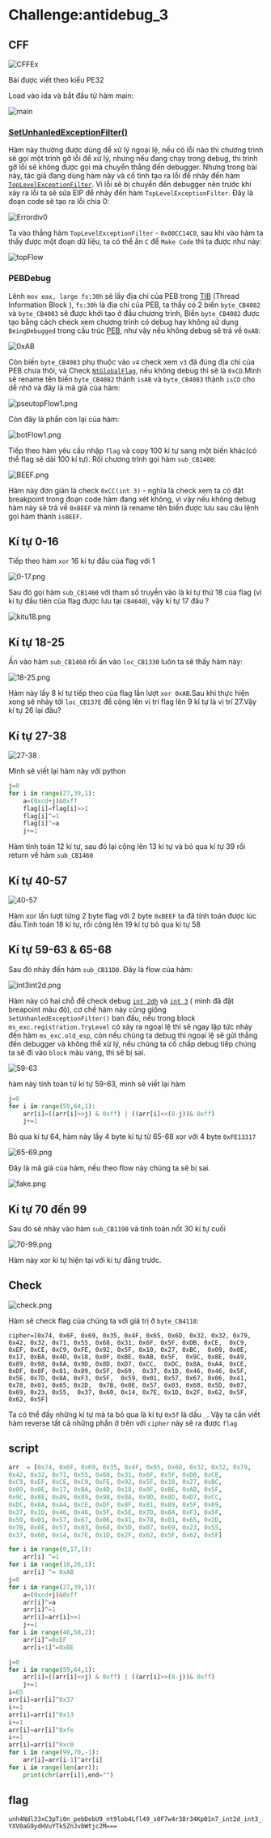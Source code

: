 # Challenge:antidebug_3

## CFF

![CFFEx](./img/CFF.png)

Bài được viết theo kiểu PE32

Load vào ida và bắt đầu từ hàm main:

![main](./img/main.png)

### [SetUnhanledExceptionFilter()](https://learn.microsoft.com/en-us/windows/win32/api/errhandlingapi/nf-errhandlingapi-setunhandledexceptionfilter)

Hàm này thường được dùng để xử lý ngoại lệ, nếu có lỗi nào thì chương trình sẽ gọi một trình gỡ lỗi để xử lý, nhưng nếu đang chạy trong debug, thì trình gỡ lỗi sẽ không được gọi mà chuyển thẳng đến debugger. Nhưng trong bài này, tác giả đang dùng hàm này và cố tình tạo ra lỗi để nhảy đến hàm [`TopLevelExceptionFilter`](https://anti-debug.checkpoint.com/techniques/exceptions.html#unhandledexceptionfilter). Vì lỗi sẽ bị chuyển đến debugger nên trước khi xảy ra lỗi ta sẽ sửa EIP để nhảy đến hàm `TopLevelExceptionFilter`. Đây là đoạn code sẽ tạo ra lỗi chia 0:

![Errordiv0](./img/Error.png)

Ta vào thẳng hàm `TopLevelExceptionFilter` - `0x00CC14C0`, sau khi vào hàm ta thấy được một đoạn dữ liệu, ta có thể ấn `C` để `Make Code` thì ta được như này: 

![topFlow](./img/topFlow1.png)

### PEBDebug

Lênh `mov eax, large fs:30h` sẽ lấy địa chỉ của PEB trong [TIB](https://en.wikipedia.org/wiki/Win32_Thread_Information_Block) (Thread Information Block ),  `fs:30h` là địa chỉ của PEB, ta thấy có 2 biến `byte_CB4082` và `byte_CB4083` sẽ được khởi tạo ở đầu chương trình, Biến `byte_CB4082` được tạo bằng cách check xem chương trình có debug hay không sử dụng `BeingDebugged` trong cấu trúc [PEB](https://processhacker.sourceforge.io/doc/ntpebteb_8h_source.html), như vậy nếu không debug sẽ trả về `0xAB`: 

![0xAB](./img/0xAB.png)

Còn biến `byte_CB4083` phụ thuộc vào `v4` check xem `v3` đã đúng địa chỉ của PEB chưa thôi, và Check [`NtGlobalFlag`](https://anti-debug.checkpoint.com/techniques/debug-flags.html#manual-checks-ntglobalflag), nếu không debug thì sẽ là `0xCD`.Mình sẽ rename tên biến `byte_CB4082` thành `isAB` và `byte_CB4083` thành `isCD` cho dễ nhớ và đây là mã giả của hàm: 

![pseutopFlow1.png](./img/pseutopFlow1.png)

Còn đây là phần còn lại của hàm:

![botFlow1.png](./img/botFlow1.png)

Tiếp theo hàm yêu cầu nhập `flag` và copy 100 kí tự sang một biến khác(có thể flag sẽ dài 100 kí tự). Rồi chương trình gọi hàm `sub_CB1400`:

![BEEF.png](./img/BEEF.png)

Hàm này đơn giản là check `0xCC(int 3)` - nghĩa là check xem ta có đặt breakpoint trong đoạn code hàm đang xét không, vì vậy nếu không debug hàm này sẽ trả về `0xBEEF` và mình là rename tên biến được lưu sau câu lệnh gọi hàm thành `isBEEF`. 

## Kí tự 0-16
Tiếp theo hàm `xor` 16 kí tự đầu cùa flag với 1

![0-17.png](./img/0-17.png)

Sau đó gọi hàm `sub_CB1460` với tham số truyền vào là kí tự thứ 18 của flag (vì kí tự đầu tiên của flag được lưu tại `CB4640`), vậy kí tự 17 đâu ?  

![kitu18.png](./img/kitu18.png)

## Kí tự 18-25

Ấn vào hàm `sub_CB1460` rồi ấn vào `loc_CB1330` luôn ta sẽ thấy hàm này: 

![18-25.png](./img/18-25.png)

Hàm này lấy 8 kí tự tiếp theo của flag lần lượt `xor 0xAB`.Sau khi thực hiện xong sẽ nhảy tới `loc_CB137E` để cộng lên vị trí flag lên 9 kí tự là vị trí 27.Vậy kí tự 26 lại đâu? 

## Kí tự 27-38


![27-38](./img/27-38.png)

Mình sẽ viết lại hàm này với python
``` python
j=0
for i in range(27,39,1):
    a=(0xcd+j)&0xff
    flag[i]=flag[i]>>1
    flag[i]^=1
    flag[i]^=a  
    j+=1
```
Hàm tính toán 12 kí tự, sau đó lại cộng lên 13 kí tự và bỏ qua kí tự 39 rồi return về hàm `sub_CB1460`

## Kí tự 40-57

![40-57](./img/40-57.png)

Hàm xor lần lượt từng 2 byte flag với 2 byte `0xBEEF` ta đã tính toán được lúc đầu.Tính toán 18 kí tự, rồi cộng lên 19 kí tự bỏ qua kí tự 58

## Kí tự 59-63 & 65-68

Sau đó nhảy đến hàm `sub_CB11D0`. Đây là flow của hàm: 

![int3int2d.png](./img/int3int2d.png)

Hàm này có hai chỗ để check debug [`int 2dh`](https://anti-debug.checkpoint.com/techniques/assembly.html#int2d) và [`int 3`](https://anti-debug.checkpoint.com/techniques/assembly.html#int3) ( mình đã đặt breapoint màu đỏ), cơ chế hàm này cũng giống `SetUnhanledExceptionFilter()` ban đầu, nếu trong block `ms_exc.registration.TryLevel` có xảy ra ngoại lệ thì sẽ ngay lập tức nhảy đến hàm `ms_exc.old_esp`, còn nếu chúng ta debug thì ngoại lệ sẽ gửi thẳng đến debugger và không thể xử lý, nếu chúng ta cố chấp debug tiếp chúng ta sẽ đi vào `block` màu vàng, thì sẽ bị sai. 

![59-63](./img/59-63.png)

hàm này tính toán từ kí tự 59-63, mình sẽ viết lại hàm 
```python
j=0
for i in range(59,64,1):
    arr[i]=((arr[i]>>j) & 0xff) | ((arr[i]<<(8-j))& 0xff)
    j+=1
```
Bỏ qua kí tự 64, hàm này lấy 4 byte kí tự từ 65-68 xor với 4 byte `0xFE13317`

![65-69.png](./img/65-69.png)


Đây là mã giả của hàm, nếu theo flow này chúng ta sẽ bị sai.

![fake.png](./img/fake.png)

## Kí tự 70 đến 99

Sau đó sẽ nhảy vào hàm `sub_CB1190` và tính toán nốt 30 kí tự cuối

![70-99.png](./img/70-99.png)

Hàm này xor kí tự hiện tại với kí tự đằng trước.

## Check

![check.png](./img/check.png)

Hàm sẽ check flag của chúng ta với giá trị ở `byte_CB4118`:

`cipher=[0x74, 0x6F, 0x69, 0x35, 0x4F, 0x65, 0x6D, 0x32, 0x32, 0x79, 
0x42, 0x32, 0x71, 0x55, 0x68, 0x31, 0x6F, 0x5F, 0xDB, 0xCE, 
0xC9, 0xEF, 0xCE, 0xC9, 0xFE, 0x92, 0x5F, 0x10, 0x27, 0xBC, 
0x09, 0x0E, 0x17, 0xBA, 0x4D, 0x18, 0x0F, 0xBE, 0xAB, 0x5F, 
0x9C, 0x8E, 0xA9, 0x89, 0x98, 0x8A, 0x9D, 0x8D, 0xD7, 0xCC, 
0xDC, 0x8A, 0xA4, 0xCE, 0xDF, 0x8F, 0x81, 0x89, 0x5F, 0x69, 
0x37, 0x1D, 0x46, 0x46, 0x5F, 0x5E, 0x7D, 0x8A, 0xF3, 0x5F, 
0x59, 0x01, 0x57, 0x67, 0x06, 0x41, 0x78, 0x01, 0x65, 0x2D, 
0x7B, 0x0E, 0x57, 0x03, 0x68, 0x5D, 0x07, 0x69, 0x23, 0x55, 
0x37, 0x60, 0x14, 0x7E, 0x1D, 0x2F, 0x62, 0x5F, 0x62, 0x5F]`

Ta có thể đấy những kí tự mà ta bỏ qua là kí tự `0x5f` là dấu `_`. Vậy ta cần viết hàm reverse tất cả những phần ở trên với `cipher` này sẽ ra được `flag`

## script

```python
arr  = [0x74, 0x6F, 0x69, 0x35, 0x4F, 0x65, 0x6D, 0x32, 0x32, 0x79, 
0x42, 0x32, 0x71, 0x55, 0x68, 0x31, 0x6F, 0x5F, 0xDB, 0xCE, 
0xC9, 0xEF, 0xCE, 0xC9, 0xFE, 0x92, 0x5F, 0x10, 0x27, 0xBC, 
0x09, 0x0E, 0x17, 0xBA, 0x4D, 0x18, 0x0F, 0xBE, 0xAB, 0x5F, 
0x9C, 0x8E, 0xA9, 0x89, 0x98, 0x8A, 0x9D, 0x8D, 0xD7, 0xCC, 
0xDC, 0x8A, 0xA4, 0xCE, 0xDF, 0x8F, 0x81, 0x89, 0x5F, 0x69, 
0x37, 0x1D, 0x46, 0x46, 0x5F, 0x5E, 0x7D, 0x8A, 0xF3, 0x5F, 
0x59, 0x01, 0x57, 0x67, 0x06, 0x41, 0x78, 0x01, 0x65, 0x2D, 
0x7B, 0x0E, 0x57, 0x03, 0x68, 0x5D, 0x07, 0x69, 0x23, 0x55, 
0x37, 0x60, 0x14, 0x7E, 0x1D, 0x2F, 0x62, 0x5F, 0x62, 0x5F]

for i in range(0,17,1):
    arr[i] ^=1
for i in range(18,26,1):
    arr[i] ^= 0xAB
j=0
for i in range(27,39,1):
    a=(0xcd+j)&0xff
    arr[i]^=a
    arr[i]^=1
    arr[i]=arr[i]>>1
    j+=1
for i in range(40,58,2):
    arr[i]^=0xEF
    arr[i+1]^=0xBE

j=0
for i in range(59,64,1):
    arr[i]=((arr[i]<<j) & 0xff) | ((arr[i]>>(8-j))& 0xff)
    j+=1
i=65
arr[i]=arr[i]^0x37
i+=1
arr[i]=arr[i]^0x13
i+=1
arr[i]=arr[i]^0xfe
i+=1
arr[i]=arr[i]^0xc0
for i in range(99,70,-1):
    arr[i]=arr[i-1]^arr[i]
for i in range(len(arr)):
    print(chr(arr[i]),end="")

```
## flag
`unh4Ndl33xC3pTi0n_pebDebU9_nt9lob4Lfl49_s0F7w4r38r34Kp01n7_int2d_int3_YXV0aG9ydHVuYTk5ZnJvbWtjc2M===`







